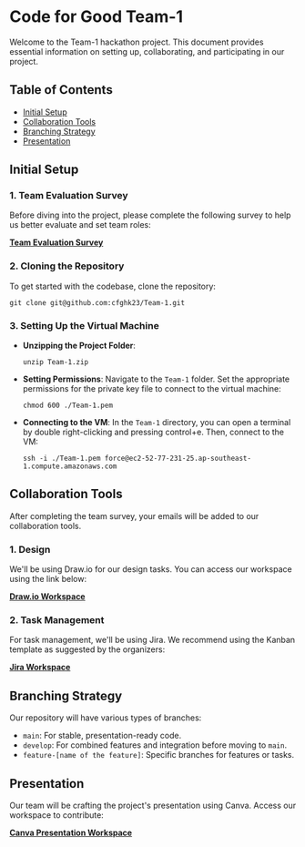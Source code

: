 # Code for Good Team-1

Welcome to the Team-1 hackathon project. This document provides essential information on setting up, collaborating, and participating in our project.

## Table of Contents

- [Initial Setup](#initial-setup)
- [Collaboration Tools](#collaboration-tools)
- [Branching Strategy](#branching-strategy)
- [Presentation](#presentation)

## Initial Setup

### 1. Team Evaluation Survey

Before diving into the project, please complete the following survey to help us better evaluate and set team roles:

[**Team Evaluation Survey**](https://forms.gle/PG6eyytp2FXvpo47A)

### 2. Cloning the Repository

To get started with the codebase, clone the repository:

```
git clone git@github.com:cfghk23/Team-1.git
```

### 3. Setting Up the Virtual Machine

- **Unzipping the Project Folder**:
    ```
    unzip Team-1.zip
    ```

- **Setting Permissions**: 
    Navigate to the `Team-1` folder. Set the appropriate permissions for the private key file to connect to the virtual machine:

    ```
    chmod 600 ./Team-1.pem
    ```

- **Connecting to the VM**: 
    In the `Team-1` directory, you can open a terminal by double right-clicking and pressing control+e. Then, connect to the VM:

    ```
    ssh -i ./Team-1.pem force@ec2-52-77-231-25.ap-southeast-1.compute.amazonaws.com
    ```

## Collaboration Tools

After completing the team survey, your emails will be added to our collaboration tools.

### 1. Design

We'll be using Draw.io for our design tasks. You can access our workspace using the link below:

[**Draw.io Workspace**](https://app.diagrams.net/#G1Ga3vatH-h7dSMT2YIHksaGrlNYliGO1S)

### 2. Task Management

For task management, we'll be using Jira. We recommend using the Kanban template as suggested by the organizers:

[**Jira Workspace**](https://cfgnodeon.atlassian.net/jira/software/projects/NOD/boards/1)

## Branching Strategy

Our repository will have various types of branches:

- `main`: For stable, presentation-ready code.
- `develop`: For combined features and integration before moving to `main`.
- `feature-[name of the feature]`: Specific branches for features or tasks.

## Presentation

Our team will be crafting the project's presentation using Canva. Access our workspace to contribute:

[**Canva Presentation Workspace**](https://www.canva.com/design/DAFwYRnT1HM/N2mzsndM-4TFtnRWpvrH5g/edit?utm_content=DAFwYRnT1HM&utm_campaign=designshare&utm_medium=link2&utm_source=sharebutton)
